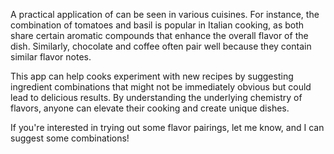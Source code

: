 A practical application of can be seen in various cuisines. For instance, the combination of tomatoes and basil is popular in Italian cooking, as both share certain aromatic compounds that enhance the overall flavor of the dish. Similarly, chocolate and coffee often pair well because they contain similar flavor notes.

This app  can help cooks experiment with new recipes by suggesting ingredient combinations that might not be immediately obvious but could lead to delicious results. By understanding the underlying chemistry of flavors, anyone can elevate their cooking and create unique dishes. 

If you're interested in trying out some flavor pairings, let me know, and I can suggest some combinations!

